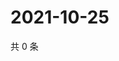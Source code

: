 # 2021-10-25

共 0 条

<!-- BEGIN WEIBO -->
<!-- 最后更新时间 Mon Oct 25 2021 11:14:52 GMT+0800 (China Standard Time) -->

<!-- END WEIBO -->
